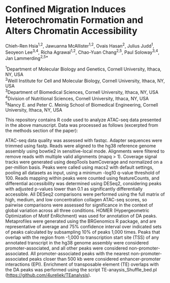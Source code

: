 # Confined Migration Induces Heterochromatin Formation and Alters Chromatin Accessibility

Chieh-Ren Hsia<sup>1,2</sup>, Jawuanna McAllister<sup>1,2</sup>, Ovais Hasan<sup>2</sup>, Julius Judd<sup>1</sup>, Seoyeon Lee<sup>3,4</sup>, Richa Agrawal<sup>1,2</sup>, Chao-Yuan Chang<sup>2,5</sup>, Paul Soloway<sup>3,4</sup>, Jan Lammerding<sup>2,5*</sup>

<sup>1</sup>Department of Molecular Biology and Genetics, Cornell University, Ithaca, NY, USA  
<sup>2</sup>Weill Institute for Cell and Molecular Biology, Cornell University, Ithaca, NY, USA  
<sup>3</sup>Department of Biomedical Sciences, Cornell University, Ithaca, NY, USA  
<sup>4</sup>Division of Nutritional Sciences, Cornell University, Ithaca, NY, USA  
<sup>5</sup>Nancy E. and Peter C. Meinig School of Biomedical Engineering, Cornell University, Ithaca, NY, USA   
  
This repository contains R code used to analyze ATAC-seq data presented in the above manuscript.  Data was processed as follows (excerpted from the methods section of the paper):
  
ATAC-seq data quality was assessed with fastqc. Adapter sequences were trimmed using fastp. Reads were aligned to the hg38 reference genome assembly using bowtie2 in sensitive-local mode. Alignments were filtered to remove reads with multiple valid alignments (mapq > 1). Coverage signal tracks were generated using deepTools bamCoverage and normalized on a per-million basis. Peaks were called using macs2 with default settings, pooling all datasets as input, using a minimum -log10 q-value threshold of 100. Reads mapping within peaks were counted using featureCounts, and differential accessibility was determined using DESeq2, considering peaks with adjusted p-values lower than 0.1 as significantly differentially accessible. All DESeq2 comparisons were performed using the full matrix of high, medium, and low concentration collagen ATAC-seq scores, so pairwise comparisons were assessed for significance in the context of global variation across all three conditions. HOMER (Hypergeometric Optimization of Motif EnRichment) was used for annotation of DA peaks. Metaprofiles were generated using the BRGenomics R package, and are representative of average and 75% confidence interval over indicated sets of peaks calculated by subsampling 10% of peaks 1,000 times. Peaks that overlap with the region from -1,000 to transcription start site (TSS) of any annotated transcript in the hg38 genome assembly were considered promoter-associated, and all other peaks were considered non-promoter-associated. All promoter-associated peaks with the nearest non-promoter-associated peaks closer than 500 kb were considered enhancer-promoter interactions (EPI). Enrichment of transposable element (TE) overlaps with the DA peaks was performed using the script TE-anaysis_Shuffle_bed.pl (https://github.com/4ureliek/TEanalysis).
